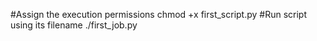 #Assign the execution permissions
chmod +x first_script.py
#Run script using its filename
./first_job.py